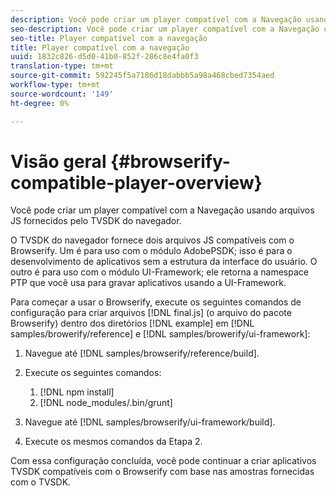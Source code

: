 ```yaml
---
description: Você pode criar um player compatível com a Navegação usando arquivos JS fornecidos pelo TVSDK do navegador.
seo-description: Você pode criar um player compatível com a Navegação usando arquivos JS fornecidos pelo TVSDK do navegador.
seo-title: Player compatível com a navegação
title: Player compatível com a navegação
uuid: 1832c826-d5d0-41b0-852f-286c8e4fa0f3
translation-type: tm+mt
source-git-commit: 592245f5a7186d18dabbb5a98a468cbed7354aed
workflow-type: tm+mt
source-wordcount: '149'
ht-degree: 0%

---
```



# Visão geral {#browserify-compatible-player-overview}

Você pode criar um player compatível com a Navegação usando arquivos JS fornecidos pelo TVSDK do navegador.

O TVSDK do navegador fornece dois arquivos JS compatíveis com o Browserify. Um é para uso com o módulo AdobePSDK; isso é para o desenvolvimento de aplicativos sem a estrutura da interface do usuário. O outro é para uso com o módulo UI-Framework; ele retorna a namespace PTP que você usa para gravar aplicativos usando a UI-Framework.

Para começar a usar o Browserify, execute os seguintes comandos de configuração para criar arquivos [!DNL final.js] (o arquivo do pacote Browserify) dentro dos diretórios [!DNL example] em [!DNL samples/browerify/reference] e [!DNL samples/browerify/ui-framework]:

1. Navegue até [!DNL samples/browserify/reference/build].
1. Execute os seguintes comandos:

   1. [!DNL npm install]
   1. [!DNL node_modules/.bin/grunt]

1. Navegue até [!DNL samples/browserify/ui-framework/build].
1. Execute os mesmos comandos da Etapa 2.

Com essa configuração concluída, você pode continuar a criar aplicativos TVSDK compatíveis com o Browserify com base nas amostras fornecidas com o TVSDK.
